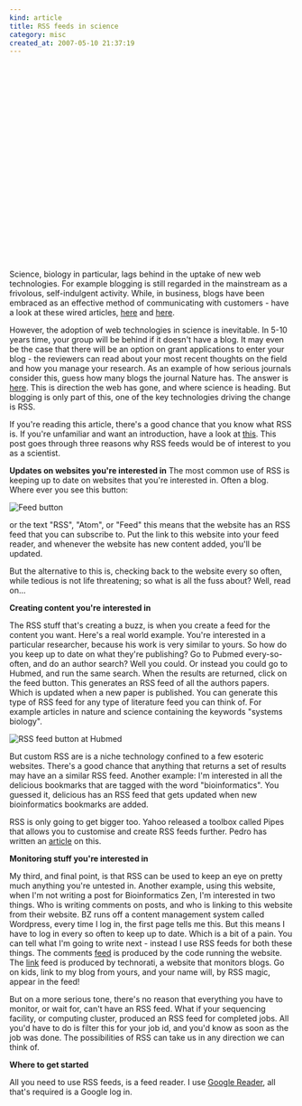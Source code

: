 ```yaml
--- 
kind: article
title: RSS feeds in science
category: misc
created_at: 2007-05-10 21:37:19
---
```

<object height="350" width="425">
<param name="movie" value="http://www.youtube.com/v/K80sbK5e4lc"></param>  <embed src="http://www.youtube.com/v/K80sbK5e4lc" type="application/x-shockwave-flash" height="350" width="425"></embed>  </object></p>
Science, biology in particular, lags behind in the uptake of new web technologies. For example blogging is still regarded in the mainstream as a frivolous, self-indulgent activity. While, in business, blogs have been embraced as an effective method of communicating with customers - have a look at these wired articles, <a href="http://www.wired.com/wired/archive/15.04/wired40_microsoft.html">here</a> and <a href="http://www.wired.com/wired/archive/15.04/wired40_ceo.html">here</a>.

<!--more-->

However, the adoption of web technologies in science is inevitable. In 5-10 years time, your group will be behind if it doesn't have a blog. It may even be the case that there will be an option on grant applications to enter your blog - the reviewers can read about your most recent thoughts on the field and how you manage your research. As an example of how serious journals consider this, guess how many blogs the journal Nature has. The answer is <a href="http://www.nature.com/blogs/index.html">here</a>. This is direction the web has gone, and where science is heading. But blogging is only part of this, one of the key technologies driving the change is RSS.

If you're reading this article, there's a good chance that you know what RSS is. If you're unfamiliar and want an introduction, have a look at <a href="http://www.whatisrss.com/">this</a>. This post goes through three reasons why RSS feeds would be of interest to you as a scientist.

<strong>Updates on websites you're interested in</strong>
The most common use of RSS is keeping up to date on websites that you're interested in. Often a blog. Where ever you see this button:

<img src="http://www.bioinformaticszen.com/wp-content/themes/mistylook/img/bigfeed.jpg" class="centre" alt="Feed button" />

or the text "RSS", "Atom", or "Feed" this means that the website has an RSS feed that you can subscribe to. Put the link to this website into your feed reader, and whenever the website has new content added, you'll be updated.

But the alternative to this is, checking back to the website every so often, while tedious is not life threatening; so what is all the fuss about? Well, read on...

<strong>Creating content you're interested in</strong>

The RSS stuff that's creating a buzz, is when you create a feed for the content you want. Here's a real world example. You're interested in a particular researcher, because his work is very similar to yours. So how do you keep up to date on what they're publishing? Go to Pubmed every-so-often, and do an author search? Well you could. Or instead you could go to Hubmed, and run the same search. When the results are returned, click on the feed button. This generates an RSS feed of all the authors papers. Which is updated when a new paper is published. You can generate this type of RSS feed for any type of literature feed you can think of. For example articles in nature and science containing the keywords "systems biology".

<img src="http://www.bioinformaticszen.com/wp-content/uploads/2007/05/hubmed.jpg" alt="RSS feed button at Hubmed" />

But custom RSS are is a niche technology confined to a few esoteric websites. There's a good chance that anything that returns a set of results may have an a similar RSS feed. Another example: I'm interested in all the delicious bookmarks that are tagged with the word "bioinformatics". You guessed it, delicious has an RSS feed that gets updated when new bioinformatics bookmarks are added.

RSS is only going to get bigger too. Yahoo released a toolbox called Pipes that allows you to customise and create RSS feeds further. Pedro has written an <a href="http://pbeltrao.blogspot.com/2007/03/systems-and-synthetic-biology-rss-pipe.html">article</a> on this.

<strong>Monitoring stuff you're interested in</strong>

My third, and final point, is that RSS can be used to keep an eye on pretty much anything you're untested in. Another example, using this website, when I'm not writing a post for Bioinformatics Zen, I'm interested in two things. Who is writing comments on posts, and who is linking to this website from their website. BZ runs off a content management system called Wordpress, every time I log in, the first page tells me this. But this means I have to log in every so often to keep up to date. Which is a bit of a pain. You can tell what I'm going to write next - instead I use RSS feeds for both these things. The comments <a href="http://www.bioinformaticszen.com/comments/feed">feed</a> is produced by the code running the website. The <a href="http://feeds.technorati.com/search/www.bioinformaticszen.com">link</a> feed is produced by technorati, a website that monitors blogs. Go on kids, link to my blog from yours, and your name will, by RSS magic, appear in the feed!

But on a more serious tone, there's no reason that everything you have to monitor, or wait for, can't have an RSS feed. What if your sequencing facility, or computing cluster, produced an RSS feed for completed jobs. All you'd have to do is filter this for your job id, and you'd know as soon as the job was done. The possibilities of RSS can take us in any direction we can think of.

<strong>Where to get started</strong>

All you need to use RSS feeds, is a feed reader. I use <a href="www.google.com/reader">Google Reader</a>, all that's required is a Google log in.

